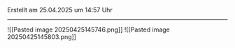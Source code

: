 Erstellt am 25.04.2025 um 14:57 Uhr

---
![[Pasted image 20250425145746.png]]
![[Pasted image 20250425145803.png]]